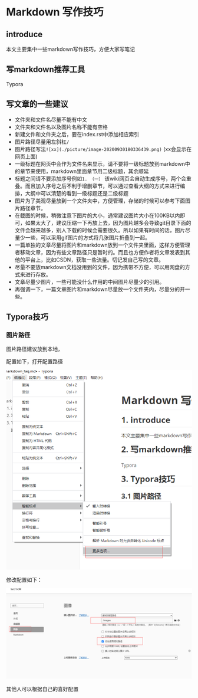 # Markdown 写作技巧

## introduce

本文主要集中一些markdown写作技巧，方便大家写笔记

## 写markdown推荐工具

Typora

## 写文章的一些建议

- 文件夹和文件名尽量不能有中文
- 文件夹和文件名以及图片名称不能有空格
- 新建文件和文件夹之后，要在index.rst中添加相应索引
- 图片路径尽量用左斜杠`/`
- 图片路径写法`![xx](./picture/image-20200930180336439.png)`  (xx会显示在网页上面)
- 一级标题在网页中会作为文件名来显示，请不要将一级标题放到markdown中的章节来使用，markdown里面章节用二级标题，其余顺延
- 标题之间请不要添加序号例如`1. （一）` 该wiki网页会自动生成序号，两个会重叠。而且加入序号之后不利于增删章节，可以通过查看大纲的方式来进行编排，大纲中可以清楚的看到一级标题还是二级标题
- 图片为了美观尽量放到一个文件夹中，方便管理，存储的时候可以参考下面图片路径章节。
- 在截图的时候，稍微注意下图片的大小，通常建议图片大小在100KB以内即可，如果太大了，建议压缩一下再放上去，因为图片越多会导致git目录下面的文件会越来越多，别人下载的时候会需要很久。所以如果有时间的话，图片尽量少一些，可以采用gif图片的方式将几张图片折叠到一起。
- 一篇单独的文章尽量将图片和markdown放到一个文件夹里面，这样方便管理者移动文章，因为有些文章路径只是暂时的。而且也方便作者将文章发表到其他的平台上，比如CSDN，获取一些流量。切记发自己写的文章。
- 尽量不要放markdown文档没用到的文件，因为携带不方便，可以用网盘的方式来进行存放。
- 文章尽量少图片，一些可能没什么作用的中间图片尽量少的引用。
- 再强调一下，一篇文章图片和markdown尽量放一个文件夹内，尽量分的开一些。











## Typora技巧

### 图片路径

图片路径建议放到本地，

配置如下，打开配置路径

![](images/image-20201017174804893.png)

修改配置如下：

![image-20201017174849034](images/image-20201017174849034.png)

其他人可以根据自己的喜好配置